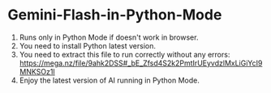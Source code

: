 # Gemini-Flash-in-Python-Mode
1) Runs only in Python Mode if doesn't work in browser.
2) You need to install Python latest version.
3) You need to extract this file to run correctly without any errors: https://mega.nz/file/9ahk2DSS#_bE_Zfsd4S2k2PmtIrUEyvdzlMxLiGiYcI9MNKSOz1I
4) Enjoy the latest version of AI running in Python Mode.
